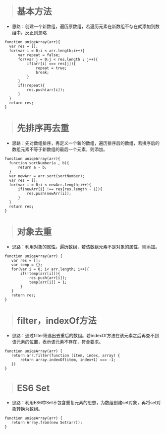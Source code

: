 > # 基本方法
- 思路：创建一个新数组，遍历原数组，若遍历元素在新数组不存在就添加到数组中，反正则忽略
```
function uniqeArray(arr){
  var res = [];
  for(var i = 0;i < arr.length;i++){
      var repeat = false;
      for(var j = 0;j < res.length ; j++){
          if(arr[i] === res[j]){
              repeat = true;
              break;
          }
      }
      if(!repeat){
          res.push(arr[i]);
      }
  }
  return res;
}
```
> # 先排序再去重
- 思路：先对数组排序，再定义一个新的数组，遍历排序后的数组，若排序后的数组元素不等于新数组的最后一个元素，则添加。
```
function uniqeArray(arr){
  function sortNumber(a , b){
      return a - b;
  }
  var newArr = arr.sort(sortNumber);
  var res = [];
  for(var i = 0;i < newArr.length;i++){
      if(newArr[i] !== res[res.length - 1]){
          res.push(newArr[i]);
      }
  }
  return res;
}
```
> # 对象去重
- 思路：利用对象的属性。遍历数组，若该数组元素不是对象的属性，则添加。
```
function uniqeArray(arr) {
   var res = [];
   var temp = {};
   for(var i = 0; i< arr.length; i++){
       if(!temp[arr[i]]){
           res.push(arr[i]);
           temp[arr[i]] = 1;
       }
   }
   return res;
}
```
> # filter，indexOf方法
- 思路：通过filter筛选出去重后的数组。若indexOf方法在该元素之后再查不到该元素的位置，表示该元素不存在，符合要求。
```
function uniqeArray(arr) {
   return arr.filter(function (item, index, array) {
       return array.indexOf(item, index+1) === -1;
   })
}
```
> # ES6 Set
- 思路：利用ES6中Set不包含重复元素的思想，为数组创建set对象，再将set对象转换为数组。
```
function uniqeArray(arr) {
   return Array.from(new Set(arr));
}
```
